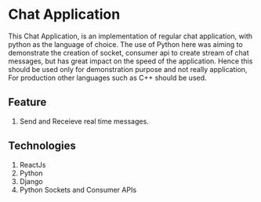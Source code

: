 # Chat Application
This Chat Application, is an implementation of regular chat application, with python as the language of choice. The use of Python here was aiming to demonstrate the creation of socket, consumer api to create stream of chat messages, but has great impact on the speed of the application.
Hence this should be used only for demonstration purpose and not really application, For production other languages such as C++ should be used.

## Feature
1. Send and Receieve real time messages.

## Technologies
1. ReactJs
2. Python
3. Django
4. Python Sockets and Consumer APIs
